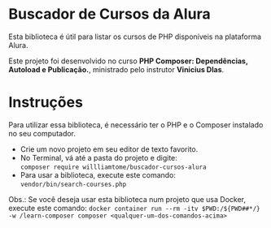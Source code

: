 # Buscador de Cursos da Alura

Esta biblioteca é útil para listar os cursos de PHP disponíveis na plataforma Alura.

Este projeto foi desenvolvido no curso **PHP Composer: Dependências, Autoload e Publicação.**, ministrado pelo instrutor **Vinicius DIas**.

# Instruções

Para utilizar essa biblioteca, é necessário ter o PHP e o Composer instalado no seu computador.
* Crie um novo projeto em seu editor de texto favorito.
* No Terminal, vá até a pasta do projeto e digite: <br>
`composer require willliamtome/buscador-cursos-alura`
* Para usar a biblioteca, execute este comando:<br>
`vendor/bin/search-courses.php`

Obs.: Se você deseja usar esta biblioteca num projeto que usa Docker, execute este comando: `docker container run --rm -itv $PWD:/${PWD##*/} -w /learn-composer composer <qualquer-um-dos-comandos-acima>`